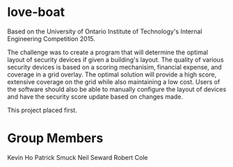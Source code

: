 # love-boat

Based on the University of Ontario Institute of Technology's Internal Engineering Competition 2015. 

The challenge was to create a program that will determine the optimal layout of security devices if given a building's layout. The quality of various security devices is based on a scoring mechanisim, financial expense, and coverage in a grid overlay. The optimal solution will provide a high score, extensive coverage on the grid while also maintaining a low cost. Users of the software should also be able to manually configure the layout of devices and have the security score update based on changes made. 

This project placed first. 

# Group Members

Kevin Ho
Patrick Smuck
Neil Seward
Robert Cole
